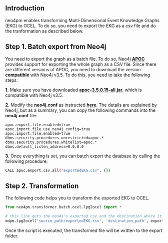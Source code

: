 ## Introduction
neo4pm enables transforming Multi-Dimensional Event Knowledge Graphs (EKG) to OCEL. To do so, you need to export the EKG as a csv file and do the trsnformation as described below.


## Step 1. Batch export from Neo4j
You need to export the graph as a batch file. To do so, Neo4j **[APOC](https://neo4j.com/labs/apoc/4.1/export/csv/)** provides support for exporting the whole graph as a CSV file. Since there are different versions of APOC, you need to download the version **compatible** with Neo4j v3.5. To do this, you need to take the following steps:

**1.** Make sure you have downloaded **[apoc-3.5.0.15-all.jar](https://github.com/neo4j-contrib/neo4j-apoc-procedures/releases/tag/3.5.0.15)**, which is compatible with Neo4j v3.5.

**2.** Modify the **neo4j.conf** as instructed **[here](https://neo4j.com/docs/operations-manual/current/configuration/configuration-settings/)**. The details are explained by Neo4j, but as a summary, you can copy the following commands into the **neo4j.conf** file:
```
apoc.export.file.enabled=true
apoc.import.file.use_neo4j_config=true
apoc.import.file.enabled=true
dbms.security.procedures.unrestricted=apoc.*
dbms.security.procedures.whitelist=apoc.*
dbms.default_listen_address=0.0.0.0
```

**3.** Once everything is set, you can batch export the database by calling the following procedure:

```bash
CALL apoc.export.csv.all("exportedEKG.csv", {})
```


## Step 2. Transformation
 
 The following code helps you to transform the exported EKG to OCEL. 
 
 ```Python
 from neo4pm.transformer.batch.ocel.lpg2ocel import *
 
 # this line gets the neo4j's exported csv and the destination where it shall write the transformed ocel file. The export format can be set to xmlocel as well.
 mdpm.lpg2ocel('source_path/exportedEKG.csv', 'destination_path', export_format='jsonocel')
 ```

Once the script is executed, the transformed file will be written to the export folder.
